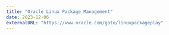 ```yaml
---
title: "Oracle Linux Package Management"
date: 2023-12-06
externalURL: "https://www.oracle.com/goto/linuxpackageplay"
---
```

